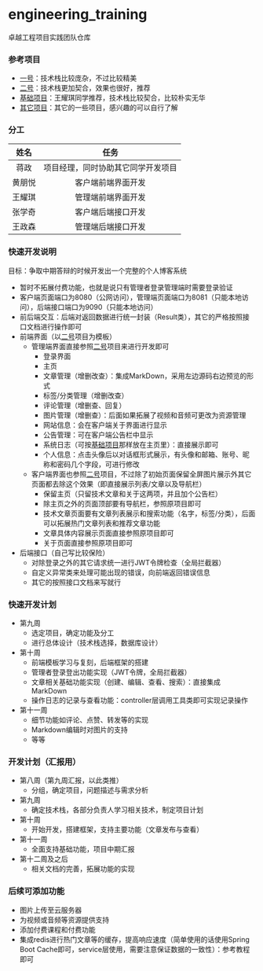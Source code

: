# engineering_training
卓越工程项目实践团队仓库

### 参考项目

- [一号](https://github.com/iszhouhua/blog?tab=readme-ov-file)：技术栈比较庞杂，不过比较精美
- [二号](https://github.com/Jzjzzzz/vblog)：技术栈更加契合，效果也很好，推荐
- [基础项目](https://blog.csdn.net/zzj_csdn/article/details/121968220?fromshare=blogdetail&sharetype=blogdetail&sharerId=121968220&sharerefer=PC&sharesource=&sharefrom=from_link)：王耀琪同学推荐，技术栈比较契合，比较朴实无华
- [其它项目](https://mp.weixin.qq.com/s?__biz=MzUxNjk0ODIwMg==&mid=2247490518&idx=1&sn=10e9316e8ce303a4bb513f15426eaf04&chksm=f99ef253cee97b45408ce1b99e6a9dbe927a32773864dd0430eb7d4085ddfa547b8dd4997b75&scene=27#wechat_redirect)：其它的一些项目，感兴趣的可以自行了解

### 分工

|  姓名  |                任务                |
| :----: | :--------------------------------: |
|  蒋政  | 项目经理，同时协助其它同学开发项目 |
| 黄朋悦 |         客户端前端界面开发         |
| 王耀琪 |         管理端前端界面开发         |
| 张学奇 |         客户端后端接口开发         |
| 王政森 |         管理端后端接口开发         |

### 快速开发说明

目标：争取中期答辩的时候开发出一个完整的个人博客系统

- 暂时不拓展付费功能，也就是说只有管理者登录管理端时需要登录验证
- 客户端页面端口为8080（公网访问），管理端页面端口为8081（只能本地访问），后端接口端口为9090（只能本地访问）
- 前后端交互：后端对返回数据进行统一封装（Result类），其它的严格按照接口文档进行操作即可
- 前端界面（以[二号](https://github.com/Jzjzzzz/vblog)项目为模板）
	- 管理端界面直接参照[二号](https://github.com/Jzjzzzz/vblog)项目来进行开发即可
		- 登录界面
		- 主页
		- 文章管理（增删改查）：集成MarkDown，采用左边源码右边预览的形式
		- 标签/分类管理（增删改查）
		- 评论管理（增删查、回复）
		- 图片管理（增删查）：后面如果拓展了视频和音频可更改为资源管理
		- 网站信息：会在客户端关于界面进行显示
		- 公告管理：可在客户端公告栏中显示
		- 系统日志（可按[基础项目](https://blog.csdn.net/zzj_csdn/article/details/121968220?fromshare=blogdetail&sharetype=blogdetail&sharerId=121968220&sharerefer=PC&sharesource=&sharefrom=from_link)那样放在主页里）：直接展示即可
		- 个人信息：点击头像后以对话框形式展示，有头像和邮箱、账号、昵称和密码几个字段，可进行修改
	- 客户端界面也参照[二号](https://github.com/Jzjzzzz/vblog)项目，不过除了初始页面保留全屏图片展示外其它页面都去除这个效果（即直接展示列表/文章以及导航栏）
		- 保留主页（只留技术文章和关于这两项，并且加个公告栏）
		- 除主页之外的页面顶部要有导航栏，参照原项目即可
		- 技术文章页面要有文章列表展示和搜索功能（名字，标签/分类），后面可以拓展热门文章列表和推荐文章功能
		- 文章具体内容展示页面直接参照原项目即可
		- 关于页面直接参照原项目即可
- 后端接口（自己写比较保险）
	- 对除登录之外的其它请求统一进行JWT令牌检查（全局拦截器）
	- 自定义异常类来处理可能出现的错误，向前端返回错误信息
	- 其它的按照接口文档来写就行

### 快速开发计划

- 第九周
	- 选定项目，确定功能及分工
	- 进行总体设计（技术栈选择，数据库设计）
- 第十周
	- 前端模板学习与复刻，后端框架的搭建
	- 管理者登录登出功能实现（JWT令牌，全局拦截器）
	- 文章相关基础功能实现（创建、编辑、查看、搜索）：直接集成MarkDown
	- 操作日志的记录与查看功能：controller层调用工具类即可实现记录操作
- 第十一周
	- 细节功能如评论、点赞、转发等的实现
	- Markdown编辑时对图片的支持
	- 等等

### 开发计划（汇报用）

- 第八周（第九周汇报，以此类推）
	- 分组，确定项目，问题描述与需求分析
- 第九周
	- 确定技术栈，各部分负责人学习相关技术，制定项目计划
- 第十周
	- 开始开发，搭建框架，支持主要功能（文章发布与查看）
- 第十一周
	- 全面支持基础功能，项目中期汇报
- 第十二周及之后
	- 相关文档的完善，拓展功能的实现

### 后续可添加功能

- 图片上传至云服务器
- 为视频或音频等资源提供支持
- 添加付费课程和付费功能
- 集成redis进行热门文章等的缓存，提高响应速度（简单使用的话使用Spring Boot Cache即可，service层使用，需要注意保证数据的一致性）：参考教程即可
